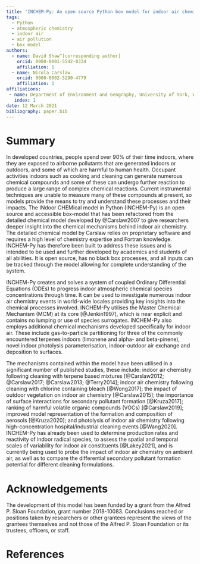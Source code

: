 ```yaml
---
title: 'INCHEM-Py: An open source Python box model for indoor air chemistry'
tags:
  - Python
  - atmospheric chemistry
  - indoor air
  - air pollution
  - box model
authors:
  - name: David Shaw^[corresponding author]
    orcid: 0000-0001-5542-0334
    affiliation: 1
  - name: Nicola Carslaw
    orcid: 0000-0002-5290-4779
    affiliation: 1
affiliations:
 - name: Department of Environment and Geography, University of York, Wentworth Way, York, YO10 5NG, United Kingdom
   index: 1
date: 12 March 2021
bibliography: paper.bib
---
```


# Summary

In developed countries, people spend over 90% of their time indoors, where they are exposed to airborne pollutants that are generated indoors or outdoors, and some of which are harmful to human health. Occupant activities indoors such as cooking and cleaning can generate numerous chemical compounds and some of these can undergo further reaction to produce a large range of complex chemical reactions. Current instrumental techniques are unable to measure many of these compounds at present, so models provide the means to try and understand these processes and their impacts. The INdoor CHEMical model in Python (INCHEM-Py) is an open source and accessible box-model that has been refactored from the detailed chemical model developed by @Carslaw2007 to give researchers deeper insight into the chemical mechanisms behind indoor air chemistry. The detailed chemical model by Carslaw relies on proprietary software and requires a high level of chemistry expertise and Fortran knowledge. INCHEM-Py has therefore been built to address these issues and is intended to be used and further developed by academics and students of all abilities. It is open source, has no black box processes, and all inputs can be tracked through the model allowing for complete understanding of the system.

INCHEM-Py creates and solves a system of coupled Ordinary Differential Equations (ODEs) to progress indoor atmospheric chemical species concentrations through time. It can be used to investigate numerous indoor air chemistry events in world-wide locales providing key insights into the chemical processes involved. INCHEM-Py utilises the Master Chemical Mechanism (MCM) at its core [@Jenkin1997], which is near explicit and contains no lumping or use of species surrogates. INCHEM-Py also employs additional chemical mechanisms developed specifically for indoor air. These include gas-to-particle partitioning for three of the commonly encountered terpenes indoors (limonene and alpha- and beta-pinene), novel indoor photolysis parameterisation, indoor-outdoor air exchange and deposition to surfaces. 

The mechanisms contained within the model have been utilised in a significant number of published studies, these include: indoor air chemistry following cleaning with terpene based mixtures [@Carslaw2012; @Carslaw2017; @Carslaw2013; @Terry2014]; indoor air chemistry following cleaning with chlorine containing bleach [@Wong2017]; the impact of outdoor vegetation on indoor air chemistry [@Carslaw2015]; the importance of surface interactions for secondary pollutant formation [@Kruza2017]; ranking of harmful volatile organic compounds (VOCs) [@Carslaw2019]; improved model representation of the formation and composition of aerosols [@Kruza2020]; and photolysis of indoor air chemistry following high-concentration hospital/industrial cleaning events [@Wang2020]. INCHEM-Py has already been used to determine production rates and reactivity of indoor radical species, to assess the spatial and temporal scales of variability for indoor air constituents [@Lakey2021], and is currently being used to probe the impact of indoor air chemistry on ambient air, as well as to compare the differential secondary pollutant formation potential for different cleaning formulations.  

# Acknowledgements

The development of this model has been funded by a grant from the Alfred P. Sloan Foundation, grant number 2018-10083. Conclusions reached or positions taken by researchers or other grantees represent the views of the grantees themselves and not those of the Alfred P. Sloan Foundation or its trustees, officers, or staff.

# References